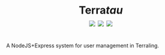 <h1 align="center">Terra<i>tau</i><br>
<img src="https://img.shields.io/github/languages/code-size/svasandani/terratau" />
<img src="https://img.shields.io/github/license/svasandani/terratau" />
<img src="https://img.shields.io/github/last-commit/svasandani/terratau" />
<br>
</h1>
<br>
A NodeJS+Express system for user management in Terraling.
